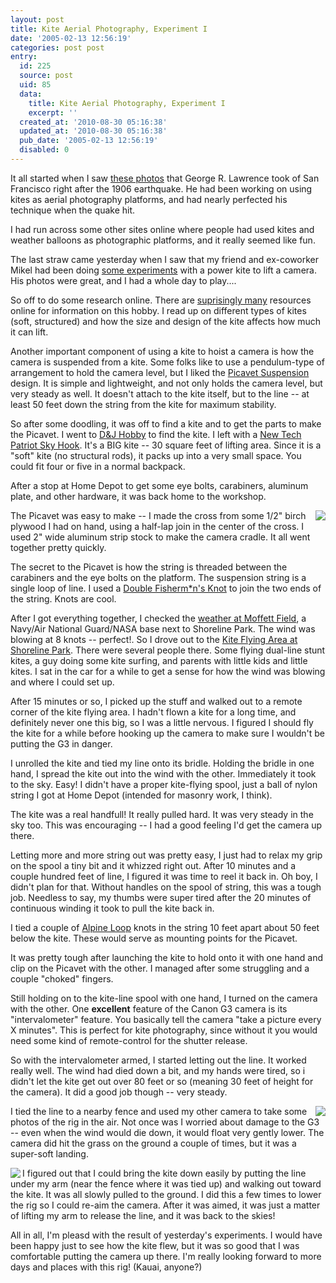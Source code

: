 ```yaml
---
layout: post
title: Kite Aerial Photography, Experiment I
date: '2005-02-13 12:56:19'
categories: post post
entry:
  id: 225
  source: post
  uid: 85
  data:
    title: Kite Aerial Photography, Experiment I
    excerpt: ''
  created_at: '2010-08-30 05:16:38'
  updated_at: '2010-08-30 05:16:38'
  pub_date: '2005-02-13 12:56:19'
  disabled: 0
---
```

It all started when I saw <a
href='http://www.rtpnet.org/robroy/lawrence/landscape.html'>these
photos</a> that George R. Lawrence took of San Francisco right
after the 1906 earthquake.  He had been working on using kites as
aerial photography platforms, and had nearly perfected his
technique when the quake hit.

I had run across some other sites online where people had used
kites and weather balloons as photographic platforms, and it
really seemed like fun.

The last straw came yesterday when I saw that my friend and
ex-coworker Mikel had been doing <a
href='http://flickr.com/photos/mikel_maron/1278842/'>some
experiments</a> with a power kite to lift a camera.  His photos
were great, and I had a whole day to play....

So off to do some research online.  There are <a
href='http://search.yahoo.com/search?p=kite+aerial+photography&ei=UTF-8&rls=org.mozilla:en-US:official&fr=moz2'>suprisingly
many</a> resources online for information on this hobby.  I read
up on different types of kites (soft, structured) and how the size
and design of the kite affects how much it can lift.

Another important component of using a kite to hoist a camera is
how the camera is suspended from a kite.  Some folks like to use a
pendulum-type of arrangement to hold the camera level, but I liked
the <a
href='http://arch.ced.berkeley.edu/kap/equip/picavet.html'>Picavet
Suspension</a> design.  It is simple and lightweight, and not only
holds the camera level, but very steady as well.  It doesn't
attach to the kite itself, but to the line -- at least 50 feet
down the string from the kite for maximum stability.

So after some doodling, it was off to find a kite and to get the
parts to make the Picavet.  I went to <a
href='http://www.djhobby.com'>D&J Hobby</a> to find the kite.  I
left with a <a
href='http://www.newtechkites.com/ntk_product_profile.php?PSKU=55352'>New
Tech Patriot Sky Hook</a>.  It's a BIG kite -- 30 square feet of
lifting area.  Since it is a "soft" kite (no structural rods), it
packs up into a very small space.  You could fit four or five in a
normal backpack.

After a stop at Home Depot to get some eye bolts, carabiners,
aluminum plate, and other hardware, it was back home to the
workshop.

<a href="/pictures/20050212-kitecam?0"><img class="thumb"
align=right valign=top
src="http://nobot.oceanairflightservices.com/20050212-kitecam/thumbs/CRW_7105-platform.jpg"
/></a>
The Picavet was easy to make -- I made the cross from some 1/2"
birch plywood I had on hand, using a half-lap join in the center
of the cross.  I used 2" wide aluminum strip stock to make the
camera cradle.  It all went together pretty quickly.

The secret to the Picavet is how the string is threaded between
the carabiners and the eye bolts on the platform.  The suspension
string is a single loop of line.  I used a <a
href='http://www.une.edu.au/~unemc/dbfish.htm'>Double Fisherm*n's
Knot</a> to join the two ends of the string.  Knots are cool.

After I got everything together, I checked the <a
href='http://weather.noaa.gov/weather/current/KNUQ.html'>weather
at Moffett Field</a>, a Navy/Air National Guard/NASA base next to
Shoreline Park.  The wind was blowing at 8 knots -- perfect!.  So
I drove out to the <a
href='http://www.gwtw-kites.com/Shorelineparkmt.viewca.info.asp'>Kite Flying
Area at Shoreline Park</a>.  There were several people there.
Some flying dual-line stunt kites, a guy doing some kite surfing,
and parents with little kids and little kites.  I sat in the car
for a while to get a sense for how the wind was blowing and where
I could set up.

After 15 minutes or so, I picked up the stuff and walked out to a
remote corner of the kite flying area.  I hadn't flown a kite for
a long time, and definitely never one this big, so I was a little
nervous.  I figured I should fly the kite for a while before
hooking up the camera to make sure I wouldn't be putting the G3 in
danger.

I unrolled the kite and tied my line onto its bridle.   Holding
the bridle in one hand, I spread the kite out into the wind with
the other.  Immediately it took to the sky.  Easy!  I didn't have
a proper kite-flying spool, just a ball of nylon string I got at
Home Depot (intended for masonry work, I think).  

The kite was a real handfull!  It really pulled hard.  It was very
steady in the sky too.  This was encouraging -- I had a good
feeling I'd get the camera up there.

Letting more and more string out was pretty easy, I just had to
relax my grip on the spool a tiny bit and it whizzed right out.
After 10 minutes and a couple hundred feet of line, I figured it
was time to reel it back in.  Oh boy, I didn't plan for that.
Without handles on the spool of string, this was a tough job.
Needless to say, my thumbs were super tired after the 20 minutes
of continuous winding it took to pull the kite back in.

I tied a couple of <a
href='http://www.une.edu.au/~unemc/alpbutt.htm'>Alpine Loop</a>
knots in the string 10 feet apart about 50 feet below the kite.
These would serve as mounting points for the Picavet.  

It was pretty tough after launching the kite to hold onto it with
one hand and clip on the Picavet with the other.  I managed after
some struggling and a couple "choked" fingers.

Still holding on to the kite-line spool with one hand, I turned on
the camera with the other.  One <strong>excellent</strong> feature
of the Canon G3 camera is its "intervalometer" feature.  You
basically tell the camera "take a picture every X minutes".  This
is perfect for kite photography, since without it you would need
some kind of remote-control for the shutter release.

So with the intervalometer armed, I started letting out the line.
It worked really well.  The wind had died down a bit, and my hands
were tired, so i didn't let the kite get out over 80 feet or so
(meaning 30 feet of height for the camera).  It did a good job
though -- very steady.  

<a href="/pictures/20050212-kitecam?1"><img class="thumb"
align=right valign=top
src="http://nobot.oceanairflightservices.com/20050212-kitecam/thumbs/CRW_7087-kite-and-cam.jpg"
/></a>
I tied the line to a nearby fence and used my other camera to take
some photos of the rig in the air.  Not once was I worried about
damage to the G3 -- even when the wind would die down, it would
float very gently lower.  The camera did hit the grass on the
ground a couple of times, but it was a super-soft landing.

<a href="/pictures/20050212-kitecam?6"><img class="thumb"
align=left valign=top
src="http://nobot.oceanairflightservices.com/20050212-kitecam/thumbs/CRW_6573-self_portrait.jpg"
/></a>
I figured out that I could bring the kite down easily by putting
the line under my arm (near the fence where it was tied up) and
walking out toward the kite.  It was all slowly pulled to the
ground.  I did this a few times to lower the rig so I could re-aim
the camera.  After it was aimed, it was just a matter of lifting
my arm to release the line, and it was back to the skies!

All in all, I'm pleasd with the result of yesterday's experiments.
I would have been happy just to see how the kite flew, but it was
so good that I was comfortable putting the camera up there.  I'm
really looking forward to more days and places with this rig!
(Kauai, anyone?)
